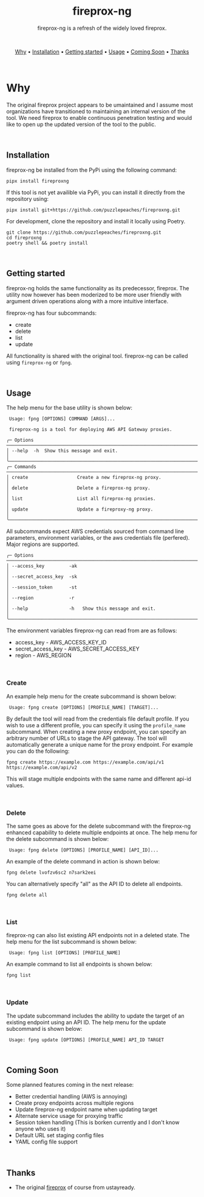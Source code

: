 <div align="center">

# fireprox-ng

fireprox-ng is a refresh of the widely loved fireprox.

<br>

[Why](#why) •
[Installation](#installation) •
[Getting started](#getting-started) •
[Usage](#usage) •
[Coming Soon](#coming-soon) •
[Thanks](#thanks)

</div><br>

# Why

The original fireprox project appears to be umaintained and I assume most organizations have transitioned to maintaining an internal version of the tool. We need fireprox to enable continuous penetration testing and would like to open up the updated version of the tool to the public.

</div>
<br>

## Installation

fireprox-ng be installed from the PyPi using the following command:

```
pipx install fireproxng
```

If this tool is not yet availible via PyPi, you can install it directly from the repository using:

```
pipx install git+https://github.com/puzzlepeaches/fireproxng.git
```

For development, clone the repository and install it locally using Poetry.

```
git clone https://github.com/puzzlepeaches/fireproxng.git
cd fireproxng
poetry shell && poetry install
```

<br>

## Getting started

fireprox-ng holds the same functionality as its predecessor, fireprox. The utility now however has been moderized to be more user friendly with argument driven operations along with a more intuitive interface.

fireprox-ng has four subcommands:

- create
- delete
- list
- update

All functionality is shared with the original tool. fireprox-ng can be called using `fireprox-ng` or `fpng`.

<br>

## Usage

The help menu for the base utility is shown below:

```
 Usage: fpng [OPTIONS] COMMAND [ARGS]...

 fireprox-ng is a tool for deploying AWS API Gateway proxies.

╭─ Options ─────────────────────────────────────────────────────────────────────────────────────────────────────────────────────╮
│ --help  -h  Show this message and exit.                                                                                       │
╰───────────────────────────────────────────────────────────────────────────────────────────────────────────────────────────────╯
╭─ Commands ────────────────────────────────────────────────────────────────────────────────────────────────────────────────────╮
│ create                  Create a new fireprox-ng proxy.                                                                       │
│ delete                  Delete a fireprox-ng proxy.                                                                           │
│ list                    List all fireprox-ng proxies.                                                                         │
│ update                  Update a fireproxy-ng proxy.                                                                          │
╰───────────────────────────────────────────────────────────────────────────────────────────────────────────────────────────────╯
```

All subcommands expect AWS credentials sourced from command line parameters, environment variables, or the aws credentials file (perfered). Major regions are supported.

```
╭─ Options ─────────────────────────────────────────────────────────────────────────────────────────────────────────────────────╮
│ --access_key         -ak                                                                                                      │
│ --secret_access_key  -sk                                                                                                      │
│ --session_token      -st                                                                                                      │
│ --region             -r                                                                                                       │
│ --help               -h   Show this message and exit.                                                                         │
╰───────────────────────────────────────────────────────────────────────────────────────────────────────────────────────────────╯
```

The environment variables fireprox-ng can read from are as follows:

- access_key - AWS_ACCESS_KEY_ID
- secret_access_key - AWS_SECRET_ACCESS_KEY
- region - AWS_REGION

<br>

### Create

An example help menu for the create subcommand is shown below:

```
 Usage: fpng create [OPTIONS] [PROFILE_NAME] [TARGET]...
```

By default the tool will read from the credentials file default profile. If you wish to use a different profile, you can specify it using the `profile_name` subcommand. When creating a new proxy endpoint, you can specify an arbitrary number of URLs to stage the API gateway. The tool will automatically generate a unique name for the proxy endpoint. For example you can do the following:

```
fpng create https://example.com https://example.com/api/v1 https://example.com/api/v2
```

This will stage multiple endpoints with the same name and different api-id values.

<br>

### Delete

The same goes as above for the delete subcommand with the fireprox-ng enhanced capability to delete multiple endpoints at once. The help menu for the delete subcommand is shown below:

```
 Usage: fpng delete [OPTIONS] [PROFILE_NAME] [API_ID]...
```

An example of the delete command in action is shown below:

```
fpng delete lvofzv6sc2 n7sark2eei
```

You can alternatively specify "all" as the API ID to delete all endpoints.

```
fpng delete all
```

<br>

### List

fireprox-ng can also list existing API endpoints not in a deleted state. The help menu for the list subcommand is shown below:

```
 Usage: fpng list [OPTIONS] [PROFILE_NAME]
```

An example command to list all endpoints is shown below:

```
fpng list
```

<br>

### Update

The update subcommand includes the ability to update the target of an existing endpoint using an API ID. The help menu for the update subcommand is shown below:

```
 Usage: fpng update [OPTIONS] [PROFILE_NAME] API_ID TARGET
```

<br>

## Coming Soon

Some planned features coming in the next release:

- Better credential handling (AWS is annoying)
- Create proxy endpoints across multiple regions
- Update fireprox-ng endpoint name when updating target
- Alternate service usage for proxying traffic
- Session token handling (This is borken currently and I don't know anyone who uses it)
- Default URL set staging config files
- YAML config file support

<br>

## Thanks

- The original [fireprox](https://github.com/ustayready/fireprox) of course from ustayready.

